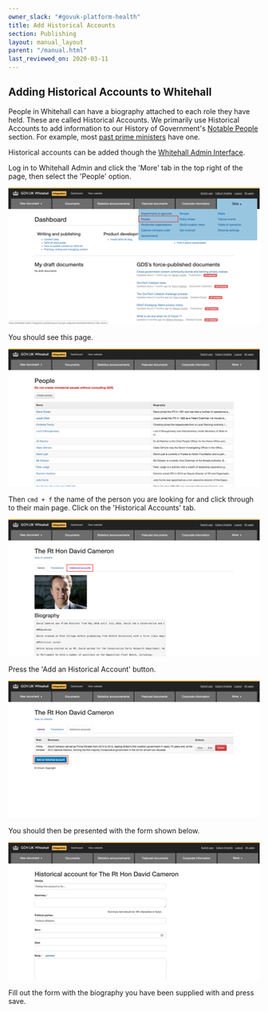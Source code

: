 ```yaml
---
owner_slack: "#govuk-platform-health"
title: Add Historical Accounts
section: Publishing
layout: manual_layout
parent: "/manual.html"
last_reviewed_on: 2020-03-11
---
```


## Adding Historical Accounts to Whitehall

People in Whitehall can have a biography attached to each role they have held. These are called Historical Accounts. We primarily use Historical Accounts to add information to our History of Government's [Notable People](https://www.gov.uk/government/history#notable-people) section. For example, most [past prime ministers](https://www.gov.uk/government/history/past-prime-ministers) have one.

Historical accounts can be added though the [Whitehall Admin Interface](https://whitehall-admin.integration.publishing.service.gov.uk/government/admin).

Log in to Whitehall Admin and click the 'More' tab in the top right of the page, then select the 'People' option.

![](images/whitehall-how-to-people.png)

You should see this page.

![](images/whitehall-how-to-people-list.png)

Then `cmd + f` the name of the person you are looking for and click through to their main page. Click on the 'Historical Accounts' tab.

![](images/whitehall-how-to-people-david.png)

Press the 'Add an Historical Account' button.

![](images/whitehall-how-to-historical-account.png)

You should then be presented with the form shown below.

![](images/whitehall-how-to-historical-form.png)

Fill out the form with the biography you have been supplied with and press save.
